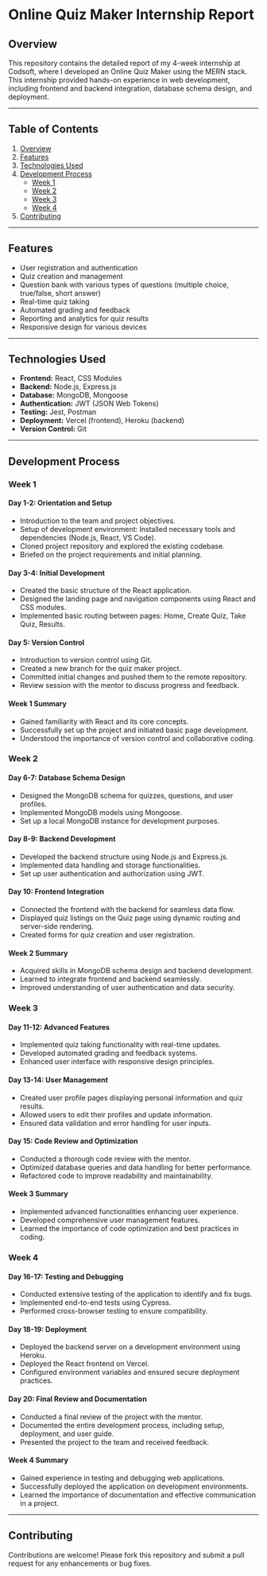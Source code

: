 # Online Quiz Maker Internship Report

## Overview
This repository contains the detailed report of my 4-week internship at Codsoft, where I developed an Online Quiz Maker using the MERN stack. This internship provided hands-on experience in web development, including frontend and backend integration, database schema design, and deployment.

---

## Table of Contents
1. [Overview](#overview)
2. [Features](#features)
3. [Technologies Used](#technologies-used)
4. [Development Process](#development-process)
   - [Week 1](#week-1)
   - [Week 2](#week-2)
   - [Week 3](#week-3)
   - [Week 4](#week-4)
5. [Contributing](#contributing)

---

## Features
- User registration and authentication
- Quiz creation and management
- Question bank with various types of questions (multiple choice, true/false, short answer)
- Real-time quiz taking
- Automated grading and feedback
- Reporting and analytics for quiz results
- Responsive design for various devices

---

## Technologies Used
- **Frontend:** React, CSS Modules
- **Backend:** Node.js, Express.js
- **Database:** MongoDB, Mongoose
- **Authentication:** JWT (JSON Web Tokens)
- **Testing:** Jest, Postman
- **Deployment:** Vercel (frontend), Heroku (backend)
- **Version Control:** Git

---

## Development Process

### Week 1
#### Day 1-2: Orientation and Setup
- Introduction to the team and project objectives.
- Setup of development environment: Installed necessary tools and dependencies (Node.js, React, VS Code).
- Cloned project repository and explored the existing codebase.
- Briefed on the project requirements and initial planning.

#### Day 3-4: Initial Development
- Created the basic structure of the React application.
- Designed the landing page and navigation components using React and CSS modules.
- Implemented basic routing between pages: Home, Create Quiz, Take Quiz, Results.

#### Day 5: Version Control
- Introduction to version control using Git.
- Created a new branch for the quiz maker project.
- Committed initial changes and pushed them to the remote repository.
- Review session with the mentor to discuss progress and feedback.

#### Week 1 Summary
- Gained familiarity with React and its core concepts.
- Successfully set up the project and initiated basic page development.
- Understood the importance of version control and collaborative coding.

### Week 2
#### Day 6-7: Database Schema Design
- Designed the MongoDB schema for quizzes, questions, and user profiles.
- Implemented MongoDB models using Mongoose.
- Set up a local MongoDB instance for development purposes.

#### Day 8-9: Backend Development
- Developed the backend structure using Node.js and Express.js.
- Implemented data handling and storage functionalities.
- Set up user authentication and authorization using JWT.

#### Day 10: Frontend Integration
- Connected the frontend with the backend for seamless data flow.
- Displayed quiz listings on the Quiz page using dynamic routing and server-side rendering.
- Created forms for quiz creation and user registration.

#### Week 2 Summary
- Acquired skills in MongoDB schema design and backend development.
- Learned to integrate frontend and backend seamlessly.
- Improved understanding of user authentication and data security.

### Week 3
#### Day 11-12: Advanced Features
- Implemented quiz taking functionality with real-time updates.
- Developed automated grading and feedback systems.
- Enhanced user interface with responsive design principles.

#### Day 13-14: User Management
- Created user profile pages displaying personal information and quiz results.
- Allowed users to edit their profiles and update information.
- Ensured data validation and error handling for user inputs.

#### Day 15: Code Review and Optimization
- Conducted a thorough code review with the mentor.
- Optimized database queries and data handling for better performance.
- Refactored code to improve readability and maintainability.

#### Week 3 Summary
- Implemented advanced functionalities enhancing user experience.
- Developed comprehensive user management features.
- Learned the importance of code optimization and best practices in coding.

### Week 4
#### Day 16-17: Testing and Debugging
- Conducted extensive testing of the application to identify and fix bugs.
- Implemented end-to-end tests using Cypress.
- Performed cross-browser testing to ensure compatibility.

#### Day 18-19: Deployment
- Deployed the backend server on a development environment using Heroku.
- Deployed the React frontend on Vercel.
- Configured environment variables and ensured secure deployment practices.

#### Day 20: Final Review and Documentation
- Conducted a final review of the project with the mentor.
- Documented the entire development process, including setup, deployment, and user guide.
- Presented the project to the team and received feedback.

#### Week 4 Summary
- Gained experience in testing and debugging web applications.
- Successfully deployed the application on development environments.
- Learned the importance of documentation and effective communication in a project.

---

## Contributing
Contributions are welcome! Please fork this repository and submit a pull request for any enhancements or bug fixes.
